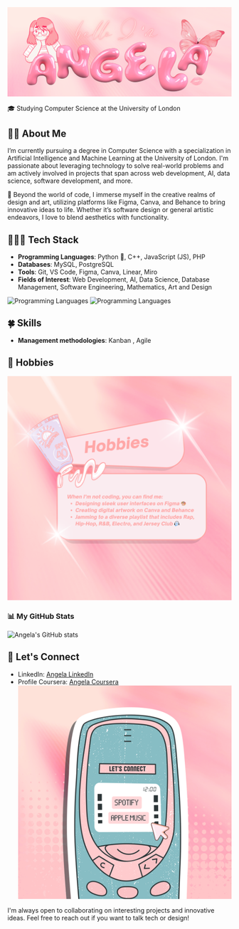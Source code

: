 ![Name](Github/name.png)

🎓 Studying Computer Science at the University of London

## 👧🏽 About Me

I’m currently pursuing a degree in Computer Science with a specialization in Artificial Intelligence and Machine Learning at the University of London. I'm passionate about leveraging technology to solve real-world problems and am actively involved in projects that span across web development, AI, data science, software development, and more.

🎨 Beyond the world of code, I immerse myself in the creative realms of design and art, utilizing platforms like Figma, Canva, and Behance to bring innovative ideas to life. Whether it’s software design or general artistic endeavors, I love to blend aesthetics with functionality.

## 👩🏽‍💻 Tech Stack

- **Programming Languages**: Python 🐍, C++, JavaScript (JS), PHP  
- **Databases**: MySQL,  PostgreSQL  
- **Tools**: Git, VS Code, Figma, Canva, Linear, Miro  
- **Fields of Interest**: Web Development, AI, Data Science, Database Management, Software Engineering, Mathematics, Art and Design
    
![Programming Languages](https://skillicons.dev/icons?i=js,html,css,cpp,python,php,tailwind,gql,p5js)
![Programming Languages](https://skillicons.dev/icons?i=prisma,mysql,postgres,figma,vscode,git,github,vite,vercel)

## 🍀 Skills
- **Management methodologies**: Kanban , Agile

## 🩷 Hobbies
![Name](Github/hobbies.png)


### 📊 My GitHub Stats
![Angela's GitHub stats](https://github-readme-stats.vercel.app/api?username=angelaL8a&show_icons=true&theme=material-palenight)
  
## 📩 Let's Connect
- LinkedIn: [Angela LinkedIn](https://www.linkedin.com/in/isonoangelapaola/)
- Profile Coursera: [Angela Coursera](https://www.coursera.org/user/f27d45b8ffcf61dfd53b1af9dfc65773)
![Music](Github/connect.png)

I'm always open to collaborating on interesting projects and innovative ideas. Feel free to reach out if you want to talk tech or design!

